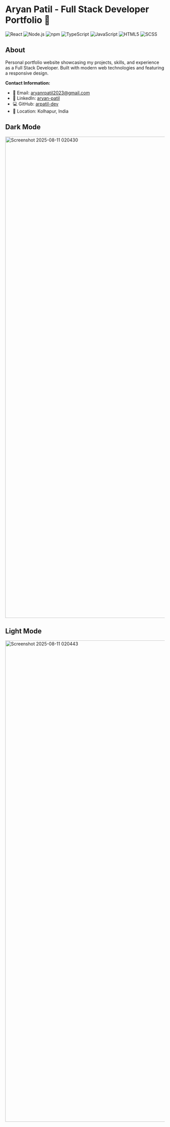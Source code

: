 # Aryan Patil - Full Stack Developer Portfolio 🚀

![React](https://img.shields.io/badge/React-20232A?style=for-the-badge&logo=react&logoColor=61DAFB) ![Node.js](https://img.shields.io/badge/Node%20js-339933?style=for-the-badge&logo=nodedotjs&logoColor=white) ![npm](https://img.shields.io/badge/npm-CB3837?style=for-the-badge&logo=npm&logoColor=white) ![TypeScript](https://img.shields.io/badge/typescript-%23007ACC.svg?style=for-the-badge&logo=typescript&logoColor=white) ![JavaScript](https://img.shields.io/badge/JavaScript-323330?style=for-the-badge&logo=javascript&logoColor=F7DF1E) ![HTML5](https://img.shields.io/badge/HTML5-E34F26?style=for-the-badge&logo=html5&logoColor=white) ![SCSS](https://img.shields.io/badge/SCSS-CC6699?style=for-the-badge&logo=sass&logoColor=white)

## About

Personal portfolio website showcasing my projects, skills, and experience as a Full Stack Developer. Built with modern web technologies and featuring a responsive design.

**Contact Information:**
- 📧 Email: aryanrpatil2023@gmail.com
- 🔗 LinkedIn: [aryan-patil](https://www.linkedin.com/in/aryan-patil-381643290/)
- 💻 GitHub: [arpatil-dev](https://github.com/arpatil-dev)
- 📍 Location: Kolhapur, India

## Dark Mode
<img width="2845" height="1519" alt="Screenshot 2025-08-11 020430" src="https://github.com/user-attachments/assets/c40ad435-0c5d-4fc4-ba3b-49b6400641a2" />

## Light Mode
<img width="2843" height="1519" alt="Screenshot 2025-08-11 020443" src="https://github.com/user-attachments/assets/5e8766fe-0611-45ab-922a-16f494eb0091" />


